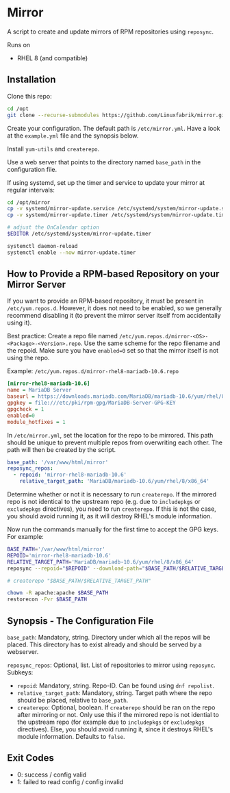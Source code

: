# Mirror

A script to create and update mirrors of RPM repositories using `reposync`.

Runs on

* RHEL 8 (and compatible)


## Installation

Clone this repo:

```bash
cd /opt
git clone --recurse-submodules https://github.com/Linuxfabrik/mirror.git
```

Create your configuration. The default path is `/etc/mirror.yml`. Have a look at the `example.yml` file and the synopsis below.

Install `yum-utils` and `createrepo`.

Use a web server that points to the directory named `base_path` in the configuration file.

If using systemd, set up the timer and service to update your mirror at regular intervals:

```bash
cd /opt/mirror
cp -v systemd/mirror-update.service /etc/systemd/system/mirror-update.service
cp -v systemd/mirror-update.timer /etc/systemd/system/mirror-update.timer

# adjust the OnCalendar option
$EDITOR /etc/systemd/system/mirror-update.timer

systemctl daemon-reload
systemctl enable --now mirror-update.timer
```


## How to Provide a RPM-based Repository on your Mirror Server

If you want to provide an RPM-based repository, it must be present in `/etc/yum.repos.d`. However, it does not need to be enabled, so we generally recommend disabling it (to prevent the mirror server itself from accidentally using it).

Best practice: Create a repo file named `/etc/yum.repos.d/mirror-<OS>-<Package>-<Version>.repo`. Use the same scheme for the repo filename and the repoid. Make sure you have `enabled=0` set so that the mirror itself is not using the repo.

Example: `/etc/yum.repos.d/mirror-rhel8-mariadb-10.6.repo`

```ini
[mirror-rhel8-mariadb-10.6]
name = MariaDB Server
baseurl = https://downloads.mariadb.com/MariaDB/mariadb-10.6/yum/rhel/8/$basearch
gpgkey = file:///etc/pki/rpm-gpg/MariaDB-Server-GPG-KEY
gpgcheck = 1
enabled=0
module_hotfixes = 1
```

In `/etc/mirror.yml`, set the location for the repo to be mirrored. This path should be unique to prevent multiple repos from overwriting each other. The path will then be created by the script.

```yaml
base_path: '/var/www/html/mirror'
reposync_repos:
  - repoid: 'mirror-rhel8-mariadb-10.6'
    relative_target_path: 'MariaDB/mariadb-10.6/yum/rhel/8/x86_64'
```

Determine whether or not it is necessary to run `createrepo`. If the mirrored repo is not identical to the upstream repo (e.g. due to `includepkgs` or `excludepkgs` directives), you need to run `createrepo`. If this is not the case, you should avoid running it, as it will destroy RHEL's module information.

Now run the commands manually for the first time to accept the GPG keys. For example:

```bash
BASE_PATH='/var/www/html/mirror'
REPOID='mirror-rhel8-mariadb-10.6'
RELATIVE_TARGET_PATH='MariaDB/mariadb-10.6/yum/rhel/8/x86_64'
reposync --repoid="$REPOID" --download-path="$BASE_PATH/$RELATIVE_TARGET_PATH" --norepopath --downloadcomps --download-metadata

# createrepo "$BASE_PATH/$RELATIVE_TARGET_PATH"

chown -R apache:apache $BASE_PATH
restorecon -Fvr $BASE_PATH
```

## Synopsis - The Configuration File

`base_path`: Mandatory, string. Directory under which all the repos will be placed. This directory has to exist already and should be served by a webserver.

`reposync_repos`: Optional, list. List of repositories to mirror using `reposync`.<br>Subkeys:

* `repoid`: Mandatory, string. Repo-ID. Can be found using `dnf repolist`.
* `relative_target_path`: Mandatory, string. Target path where the repo should be placed, relative to `base_path`.
* `createrepo`: Optional, boolean. If `createrepo` should be ran on the repo after mirroring or not. Only use this if the mirrored repo is not idential to the upstream repo (for example due to `includepkgs` or `excludepkgs` directives). Else, you should avoid running it, since it destroys RHEL's module information. Defaults to `false`.


## Exit Codes

* 0: success / config valid
* 1: failed to read config / config invalid

